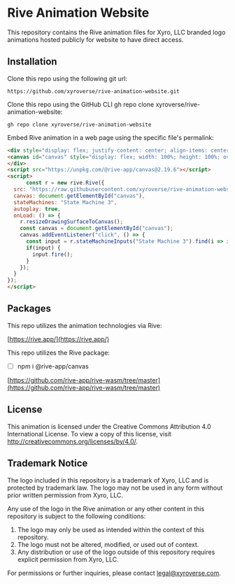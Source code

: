 # Rive Animation Website

This repository contains the Rive animation files for Xyro, LLC branded logo animations hosted publicly for website to have direct access.

## Installation

Clone this repo using the following git url:

```text
https://github.com/xyroverse/rive-animation-website.git
```

Clone this repo using the GitHub CLI gh repo clone xyroverse/rive-animation-website:

```text
gh repo clone xyroverse/rive-animation-website
```

Embed Rive animation in a web page using the specific file's permalink:

```html
<div style="display: flex; justify-content: center; align-items: center; width: 100%; height: 100%; overflow: hidden">
<canvas id="canvas" style="display: flex; width: 100%; height: 100%; overflow: hidden;"></canvas>
</div>
<script src="https://unpkg.com/@rive-app/canvas@2.19.6"></script>
<script>
      const r = new rive.Rive({
  src: "https://raw.githubusercontent.com/xyroverse/rive-animation-website/5376c095437d874f1e53d67116aed25797baef9f/xyro_logo_anim_letters_bounce_in.riv",
  canvas: document.getElementById("canvas"),
  stateMachines: "State Machine 3",
  autoplay: true,
  onLoad: () => {
    r.resizeDrawingSurfaceToCanvas();
    const canvas = document.getElementById("canvas");
    canvas.addEventListener("click", () => {
      const input = r.stateMachineInputs("State Machine 3").find(i => i.name === "OnClick");
      if(input) {
        input.fire();
      }
    });
  }
});
</script>
```

## Packages

This repo utilizes the animation technologies via Rive:

[https://rive.app/](https://rive.app/)

This repo utilizes the Rive package:

- [ ] npm i @rive-app/canvas

[https://github.com/rive-app/rive-wasm/tree/master](https://github.com/rive-app/rive-wasm/tree/master)

## License

This animation is licensed under the Creative Commons Attribution 4.0 International License. To view a copy of this license, visit http://creativecommons.org/licenses/by/4.0/.

## Trademark Notice

The logo included in this repository is a trademark of Xyro, LLC and is protected by trademark law. The logo may not be used in any form without prior written permission from Xyro, LLC.

Any use of the logo in the Rive animation or any other content in this repository is subject to the following conditions:

1. The logo may only be used as intended within the context of this repository.
2. The logo must not be altered, modified, or used out of context.
3. Any distribution or use of the logo outside of this repository requires explicit permission from Xyro, LLC.

For permissions or further inquiries, please contact legal@xyroverse.com.
